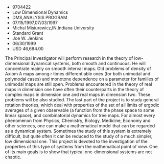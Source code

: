 
* 9704422
* Low Dimensional Dynamics
* DMS,ANALYSIS PROGRAM
* 07/15/1997,07/03/1997
* Michal Misiurewicz,IN,Indiana University
* Standard Grant
* Joe W. Jenkins
* 06/30/1999
* USD 46,684.00

The Principal Investigator will perform research in the theory of low-
dimensional dynamical systems, both smooth and continuous. He will concentrate
mainly on smooth interval maps. Old problems of density of Axiom A maps among r
times differentiable ones (for both unimodal and polymodal cases) and monotone
dependence on a parameter for families of unimodal maps are still open. Problems
encountered in the theory of real maps in dimension one have often their
counterparts in the theory of complex maps in dimension one and real maps in
dimension two. These problems will be also studied. The last part of the project
is to study general rotation theories, which deal with properties of the set of
all limits of ergodic averages of a given observable (a function from the phase
space to some linear space), and combinatorial dynamics for tree maps. For
almost every phenomenon from Physics, Chemistry, Biology, Medicine, Economy and
other sciences, one can make a mathematical model that can be regarded as a
dynamical system. Sometimes the study of this system is extremely difficult, but
quite often it can be reduced to the study of a much simpler, low dimensional
one. This project is devoted to the investigation of the properties of this type
of systems from the mathematical point of view. One of its main goals is to show
that typical one-dimensional systems are not chaotic.
